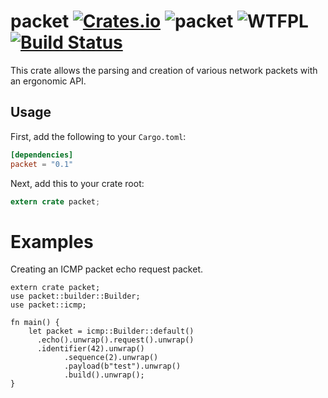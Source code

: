 packet [![Crates.io](https://img.shields.io/crates/v/packet.svg)](https://crates.io/crates/packet) ![packet](https://docs.rs/packet/badge.svg) ![WTFPL](http://img.shields.io/badge/license-WTFPL-blue.svg) [![Build Status](https://travis-ci.org/meh/rust-packet.svg?branch=master)](https://travis-ci.org/meh/rust-packet)
======
This crate allows the parsing and creation of various network packets with an
ergonomic API.

Usage
-----
First, add the following to your `Cargo.toml`:

```toml
[dependencies]
packet = "0.1"
```

Next, add this to your crate root:

```rust
extern crate packet;
```

Examples
========
Creating an ICMP packet echo request packet.

```
extern crate packet;
use packet::builder::Builder;
use packet::icmp;

fn main() {
	let packet = icmp::Builder::default()
	  .echo().unwrap().request().unwrap()
	  .identifier(42).unwrap()
			.sequence(2).unwrap()
			.payload(b"test").unwrap()
			.build().unwrap();
}
```
